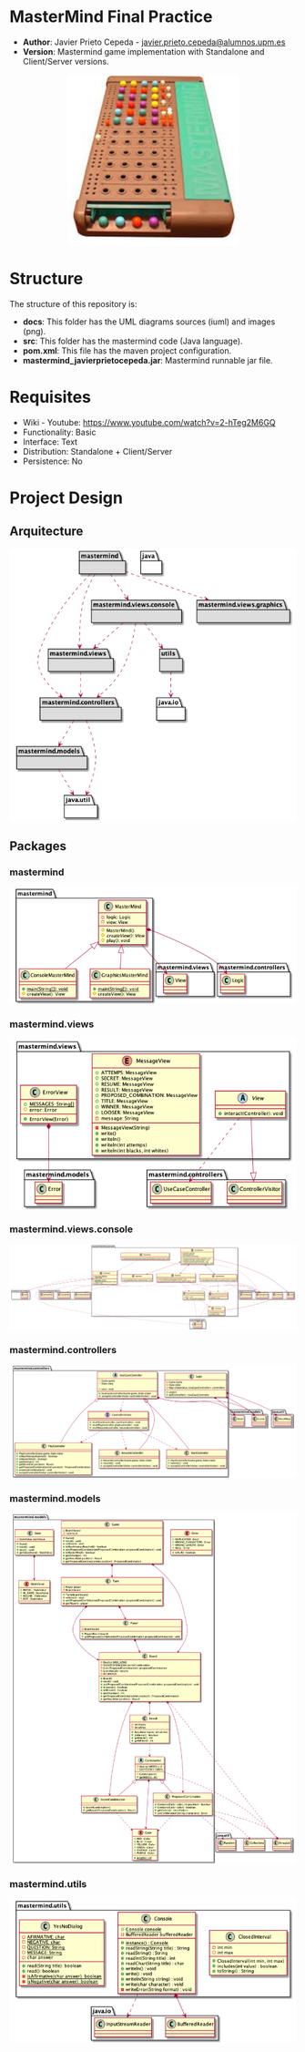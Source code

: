 # MasterMind Final Practice

* **Author**: Javier Prieto Cepeda - javier.prieto.cepeda@alumnos.upm.es
* **Version**: Mastermind game implementation with Standalone and Client/Server versions.
<p align="center">
<img width="300" height="300" src="docs/images/Dibujo.jpg">
</p>

# Structure

The structure of this repository is:

* **docs**: This folder has the UML diagrams sources (iuml) and images (png).
* **src**: This folder has the mastermind code (Java language).
* **pom.xml**: This file has the maven project configuration.
* **mastermind_javierprietocepeda.jar**: Mastermind runnable jar file.

# Requisites

* Wiki - Youtube: https://www.youtube.com/watch?v=2-hTeg2M6GQ
* Functionality: Basic
* Interface: Text
* Distribution: Standalone + Client/Server
* Persistence: No

# Project Design

## Arquitecture

![arquitecture](docs/images/arquitectura.png)

## Packages


### mastermind

![mastermind](docs/images/paqueteMastermind.png)

### mastermind.views

![views](docs/images/paqueteMastermindViews.png)

### mastermind.views.console

![console](docs/images/paqueteMastermindViewsConsole.png)

### mastermind.controllers

![controllers](docs/images/paqueteMastermindControllers.png)

### mastermind.models

![models](docs/images/paqueteMastermindModels.png)

### mastermind.utils

![views](docs/images/paqueteMastermindUtils.png)

